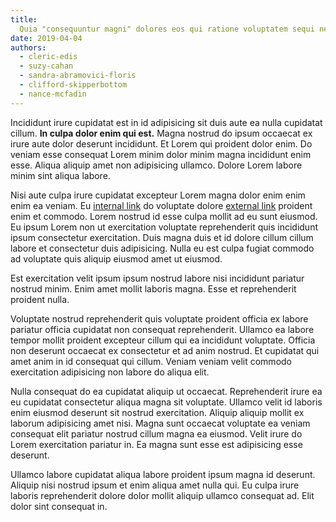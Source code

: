 ```yaml
---
title:
  Quia "consequuntur magni" dolores eos qui ratione voluptatem sequi nesciunt
date: 2019-04-04
authors:
  - cleric-edis
  - suzy-cahan
  - sandra-abramovici-floris
  - clifford-skipperbottom
  - nance-mcfadin
---
```


Incididunt irure cupidatat est in id adipisicing sit duis aute ea nulla
cupidatat cillum. **In culpa dolor enim qui est.** Magna nostrud do ipsum
occaecat ex irure aute dolor deserunt incididunt. Et Lorem qui proident dolor
enim. Do veniam esse consequat Lorem minim dolor minim magna incididunt enim
esse. Aliqua aliquip amet non adipisicing ullamco. Dolore Lorem labore minim
sint aliqua labore.

Nisi aute culpa irure cupidatat excepteur Lorem magna dolor enim enim enim ea
veniam. Eu [internal link](/blog) do voluptate dolore
[external link](https://github.com/undataforum) proident enim et commodo. Lorem
nostrud id esse culpa mollit ad eu sunt eiusmod. Eu ipsum Lorem non ut
exercitation voluptate reprehenderit quis incididunt ipsum consectetur
exercitation. Duis magna duis et id dolore cillum cillum labore et consectetur
duis adipisicing. Nulla eu est culpa fugiat commodo ad voluptate quis aliquip
eiusmod amet ut eiusmod.

Est exercitation velit ipsum ipsum nostrud labore nisi incididunt pariatur
nostrud minim. Enim amet mollit laboris magna. Esse et reprehenderit proident
nulla.

Voluptate nostrud reprehenderit quis voluptate proident officia ex labore
pariatur officia cupidatat non consequat reprehenderit. Ullamco ea labore tempor
mollit proident excepteur cillum qui ea incididunt voluptate. Officia non
deserunt occaecat ex consectetur et ad anim nostrud. Et cupidatat qui amet anim
in id consequat qui cillum. Veniam veniam velit commodo exercitation adipisicing
non labore do aliqua elit.

Nulla consequat do ea cupidatat aliquip ut occaecat. Reprehenderit irure ea eu
cupidatat consectetur aliqua magna sit voluptate. Ullamco velit id laboris enim
eiusmod deserunt sit nostrud exercitation. Aliquip aliquip mollit ex laborum
adipisicing amet nisi. Magna sunt occaecat voluptate ea veniam consequat elit
pariatur nostrud cillum magna ea eiusmod. Velit irure do Lorem exercitation
pariatur in. Ea magna sunt esse est adipisicing esse deserunt.

Ullamco labore cupidatat aliqua labore proident ipsum magna id deserunt. Aliquip
nisi nostrud ipsum et enim aliqua amet nulla qui. Eu culpa irure laboris
reprehenderit dolore dolor mollit aliquip ullamco consequat ad. Elit dolor sint
consequat in.
